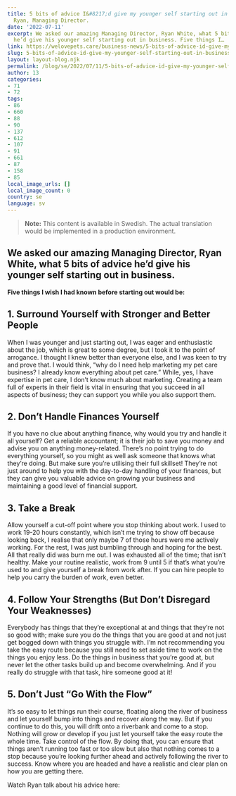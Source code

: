 ```yaml
---
title: 5 bits of advice I&#8217;d give my younger self starting out in business &#8211;
  Ryan, Managing Director.
date: '2022-07-11'
excerpt: We asked our amazing Managing Director, Ryan White, what 5 bits of advice
  he’d give his younger self starting out in business. Five things I…
link: https://welovepets.care/business-news/5-bits-of-advice-id-give-my-younger-self-starting-out-in-business-ryan/
slug: 5-bits-of-advice-id-give-my-younger-self-starting-out-in-business-ryan
layout: layout-blog.njk
permalink: /blog/se/2022/07/11/5-bits-of-advice-id-give-my-younger-self-starting-out-in-business-ryan/
author: 13
categories:
- 71
- 72
tags:
- 86
- 660
- 88
- 90
- 137
- 612
- 107
- 91
- 661
- 87
- 158
- 85
local_image_urls: []
local_image_count: 0
country: se
language: sv
---
```




> **Note:** This content is available in Swedish. The actual translation would be implemented in a production environment.

## We asked our amazing Managing Director, Ryan White, what 5 bits of advice he’d give his younger self starting out in business.

**Five things I wish I had known before starting out would be:**

## 1. **Surround Yourself with Stronger and Better People**

When I was younger and just starting out, I was eager and enthusiastic about the job, which is great to some degree, but I took it to the point of arrogance. I thought I knew better than everyone else, and I was keen to try and prove that. I would think, “why do I need help marketing my pet care business? I already know everything about pet care.” While, yes, I have expertise in pet care, I don’t know much about marketing. Creating a team full of experts in their field is vital in ensuring that you succeed in all aspects of business; they can support you while you also support them.

## 2. **Don’t Handle Finances Yourself**

If you have no clue about anything finance, why would you try and handle it all yourself? Get a reliable accountant; it is their job to save you money and advise you on anything money-related. There’s no point trying to do everything yourself, so you might as well ask someone that knows what they’re doing. But make sure you’re utilising their full skillset! They’re not just around to help you with the day-to-day handling of your finances, but they can give you valuable advice on growing your business and maintaining a good level of financial support.

## 3. **Take a Break**

Allow yourself a cut-off point where you stop thinking about work. I used to work 19-20 hours constantly, which isn’t me trying to show off because looking back, I realise that only maybe 7 of those hours were me actively working. For the rest, I was just bumbling through and hoping for the best. All that really did was burn me out. I was exhausted all of the time; that isn’t healthy. Make your routine realistic, work from 9 until 5 if that’s what you’re used to and give yourself a break from work after. If you can hire people to help you carry the burden of work, even better.

## 4. **Follow Your Strengths (But Don’t Disregard Your Weaknesses)**

Everybody has things that they’re exceptional at and things that they’re not so good with; make sure you do the things that you are good at and not just get bogged down with things you struggle with. I’m not recommending you take the easy route because you still need to set aside time to work on the things you enjoy less. Do the things in business that you’re good at, but never let the other tasks build up and become overwhelming. And if you really do struggle with that task, hire someone good at it!

## 5. **Don’t Just “Go With the Flow”**

It’s so easy to let things run their course, floating along the river of business and let yourself bump into things and recover along the way. But if you continue to do this, you will drift onto a riverbank and come to a stop. Nothing will grow or develop if you just let yourself take the easy route the whole time. Take control of the flow. By doing that, you can ensure that things aren’t running too fast or too slow but also that nothing comes to a stop because you’re looking further ahead and actively following the river to success. Know where you are headed and have a realistic and clear plan on how you are getting there.

Watch Ryan talk about his advice here: